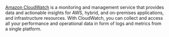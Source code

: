 [Amazon CloudWatch][cloudwatch] is a monitoring and management service that provides data and actionable insights for AWS, hybrid, and on-premises applications, and infrastructure resources. With CloudWatch, you can collect and access all your performance and operational data in form of logs and metrics from a single platform.

[cloudwatch]: https://aws.amazon.com/cloudwatch/

